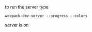 to run the server type
```shell
webpack-dev-server --progress --colors
```
[server is on](http://localhost:4000/)
